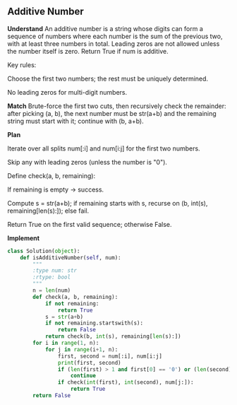 ## Additive Number
**Understand**
An additive number is a string whose digits can form a sequence of numbers where each number is the sum of the previous two, with at least three numbers in total. Leading zeros are not allowed unless the number itself is zero. Return True if num is additive.

Key rules:

Choose the first two numbers; the rest must be uniquely determined.

No leading zeros for multi-digit numbers.

**Match**
Brute-force the first two cuts, then recursively check the remainder: after picking (a, b), the next number must be str(a+b) and the remaining string must start with it; continue with (b, a+b).

**Plan**

Iterate over all splits num[:i] and num[i:j] for the first two numbers.

Skip any with leading zeros (unless the number is "0").

Define check(a, b, remaining):

If remaining is empty → success.

Compute s = str(a+b); if remaining starts with s, recurse on (b, int(s), remaining[len(s):]); else fail.

Return True on the first valid sequence; otherwise False.

**Implement**
```py
class Solution(object):
    def isAdditiveNumber(self, num):
        """
        :type num: str
        :rtype: bool
        """
        n = len(num)
        def check(a, b, remaining):
            if not remaining:
                return True
            s = str(a+b)
            if not remaining.startswith(s):
                return False
            return check(b, int(s), remaining[len(s):])
        for i in range(1, n):
            for j in range(i+1, n):
                first, second = num[:i], num[i:j]
                print(first, second)
                if (len(first) > 1 and first[0] == '0') or (len(second) > 1 and second[0] == '0'):
                    continue
                if check(int(first), int(second), num[j:]):
                    return True
        return False
```